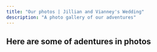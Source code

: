 ```yaml
---
title: "Our photos | Jillian and Vianney's Wedding"
description: "A photo gallery of our adventures"
---
```


## Here are some of adentures in photos
